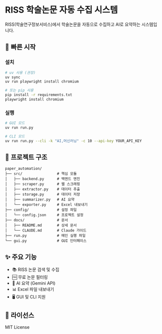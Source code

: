# RISS 학술논문 자동 수집 시스템

RISS(학술연구정보서비스)에서 학술논문을 자동으로 수집하고 AI로 요약하는 시스템입니다.

## 🚀 빠른 시작

### 설치
```bash
# uv 사용 (권장)
uv sync
uv run playwright install chromium

# 또는 pip 사용
pip install -r requirements.txt
playwright install chromium
```

### 실행
```bash
# GUI 모드
uv run run.py

# CLI 모드
uv run run.py --cli -k "AI,머신러닝" -c 10 --api-key YOUR_API_KEY
```

## 📁 프로젝트 구조

```
paper_automation/
├── src/                # 핵심 모듈
│   ├── backend.py      # 백엔드 엔진
│   ├── scraper.py      # 웹 스크래핑
│   ├── extractor.py    # 데이터 추출
│   ├── storage.py      # 데이터 저장
│   ├── summarizer.py   # AI 요약
│   └── exporter.py     # Excel 내보내기
├── config/             # 설정 파일
│   └── config.json     # 프로젝트 설정
├── docs/               # 문서
│   ├── README.md       # 상세 문서
│   └── CLAUDE.md       # Claude 가이드
├── run.py              # 메인 실행 파일
└── gui.py              # GUI 인터페이스
```

## ✨ 주요 기능

- 📚 RISS 논문 검색 및 수집
- 🆓 무료 논문 필터링
- 🤖 AI 요약 (Gemini API)
- 📊 Excel 파일 내보내기
- 🖥️ GUI 및 CLI 지원

## 📝 라이선스

MIT License
